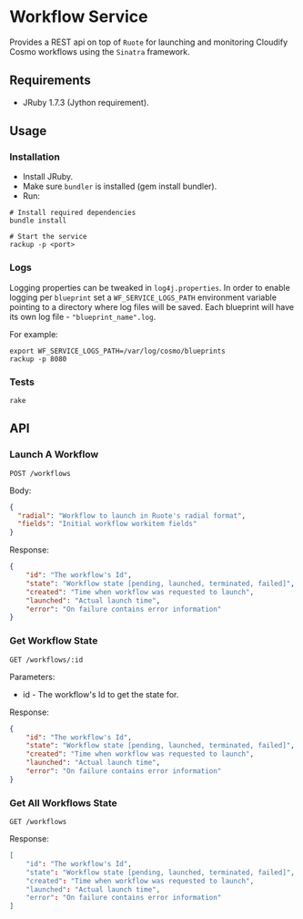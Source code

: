 Workflow Service
================

Provides a REST api on top of `Ruote` for launching and monitoring Cloudify Cosmo workflows using the `Sinatra` framework.

## Requirements
* JRuby 1.7.3 (Jython requirement).

## Usage

### Installation
* Install JRuby.
* Make sure `bundler` is installed (gem install bundler).
* Run:

```
# Install required dependencies
bundle install

# Start the service
rackup -p <port>
```

### Logs
Logging properties can be tweaked in `log4j.properties`.
In order to enable logging per `blueprint` set a `WF_SERVICE_LOGS_PATH` environment variable pointing to a directory where log files will be saved.
Each blueprint will have its own log file - `"blueprint_name".log`.

For example:
```
export WF_SERVICE_LOGS_PATH=/var/log/cosmo/blueprints
rackup -p 8080
```

### Tests
```
rake
```

## API

### Launch A Workflow
```
POST /workflows
```
Body:
```json
{
  "radial": "Workflow to launch in Ruote's radial format",
  "fields": "Initial workflow workitem fields"
}
```
Response:
```json
{
    "id": "The workflow's Id",
    "state": "Workflow state [pending, launched, terminated, failed]",
    "created": "Time when workflow was requested to launch",
    "launched": "Actual launch time",
    "error": "On failure contains error information"
}
```
### Get Workflow State
```
GET /workflows/:id
```
Parameters:
* id - The workflow's Id to get the state for.

Response:
```json
{
    "id": "The workflow's Id",
    "state": "Workflow state [pending, launched, terminated, failed]",
    "created": "Time when workflow was requested to launch",
    "launched": "Actual launch time",
    "error": "On failure contains error information"
}
```
### Get All Workflows State
```
GET /workflows
```
Response:
```json
[
    "id": "The workflow's Id",
    "state": "Workflow state [pending, launched, terminated, failed]",
    "created": "Time when workflow was requested to launch",
    "launched": "Actual launch time",
    "error": "On failure contains error information"
]
```
